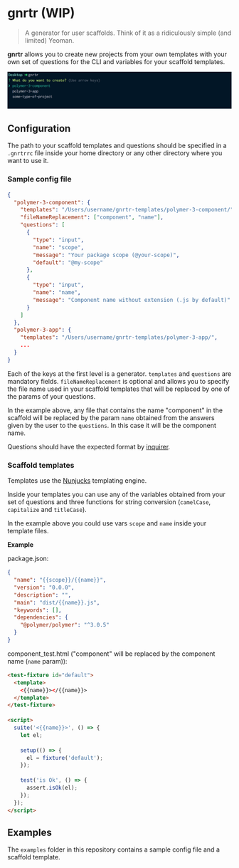 # gnrtr (WIP)

> A generator for user scaffolds. Think of it as a ridiculously simple (and limited) Yeoman.


**gnrtr** allows you to create new projects from your own templates with your own set of questions for the CLI and variables for your scaffold templates.

![CLI screenshot](gnrtr.png)

## Configuration

The path to your scaffold templates and questions should be specified in a `.gnrtrrc` file inside your home directory or any other directory where you want to use it.

### Sample config file

```json
{
  "polymer-3-component": {
    "templates": "/Users/username/gnrtr-templates/polymer-3-component/",
    "fileNameReplacement": ["component", "name"],
    "questions": [
      {
        "type": "input",
        "name": "scope",
        "message": "Your package scope (@your-scope)",
        "default": "@my-scope"
      },
      {
        "type": "input",
        "name": "name",
        "message": "Component name without extension (.js by default)"
      }
    ]
  },
  "polymer-3-app": {
    "templates": "/Users/username/gnrtr-templates/polymer-3-app/",
    ...
  }
}
```

Each of the keys at the first level is a generator. `templates` and `questions` are mandatory fields. `fileNameReplacement` is optional and allows you to specify the file name used in your scaffold templates that will be replaced by one of the params of your questions.

In the example above, any file that contains the name "component" in the scaffold will be replaced by the param `name` obtained from the answers given by the user to the `questions`. In this case it will be the component name.

Questions should have the expected format by [inquirer](https://github.com/SBoudrias/Inquirer.js).

### Scaffold templates

Templates use the [Nunjucks](https://mozilla.github.io/nunjucks/) templating engine. 

Inside your templates you can use any of the variables obtained from your set of questions and three functions for string conversion (`camelCase`, `capitalize` and `titleCase`).

In the example above you could use vars `scope` and `name` inside your template files.

**Example**

package.json:

```json
{
  "name": "{{scope}}/{{name}}",
  "version": "0.0.0",
  "description": "",
  "main": "dist/{{name}}.js",
  "keywords": [],
  "dependencies": {
    "@polymer/polymer": "^3.0.5"
  }
}
```

component_test.html ("component" will be replaced by the component name (`name` param)):

```html
<test-fixture id="default">
  <template>
    <{{name}}></{{name}}>
  </template>
</test-fixture>

<script>
  suite('<{{name}}>', () => {
    let el;

    setup(() => {
      el = fixture('default');
    });

    test('is Ok', () => {
      assert.isOk(el);
    });
  });
</script>
```

## Examples

The `examples` folder in this repository contains a sample config file and a scaffold template.



